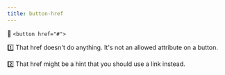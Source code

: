 ```yaml
---
title: button-href
---
```


🔎 `<button href="#">`

1️⃣ That href doesn't do anything. It's not an allowed attribute on a button.

2️⃣ That href might be a hint that you should use a link instead.
